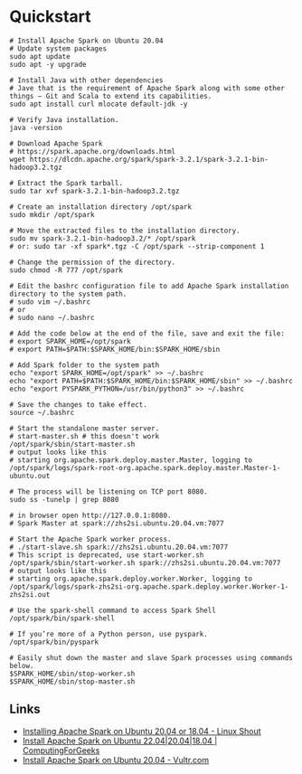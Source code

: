 # Quickstart



```shell
# Install Apache Spark on Ubuntu 20.04
# Update system packages
sudo apt update
sudo apt -y upgrade

# Install Java with other dependencies
# Jave that is the requirement of Apache Spark along with some other things – Git and Scala to extend its capabilities.
sudo apt install curl mlocate default-jdk -y

# Verify Java installation.
java -version

# Download Apache Spark
# https://spark.apache.org/downloads.html
wget https://dlcdn.apache.org/spark/spark-3.2.1/spark-3.2.1-bin-hadoop3.2.tgz

# Extract the Spark tarball.
sudo tar xvf spark-3.2.1-bin-hadoop3.2.tgz

# Create an installation directory /opt/spark
sudo mkdir /opt/spark

# Move the extracted files to the installation directory.
sudo mv spark-3.2.1-bin-hadoop3.2/* /opt/spark
# or: sudo tar -xf spark*.tgz -C /opt/spark --strip-component 1

# Change the permission of the directory.
sudo chmod -R 777 /opt/spark

# Edit the bashrc configuration file to add Apache Spark installation directory to the system path.
# sudo vim ~/.bashrc
# or
# sudo nano ~/.bashrc

# Add the code below at the end of the file, save and exit the file:
# export SPARK_HOME=/opt/spark
# export PATH=$PATH:$SPARK_HOME/bin:$SPARK_HOME/sbin

# Add Spark folder to the system path
echo "export SPARK_HOME=/opt/spark" >> ~/.bashrc
echo "export PATH=$PATH:$SPARK_HOME/bin:$SPARK_HOME/sbin" >> ~/.bashrc
echo "export PYSPARK_PYTHON=/usr/bin/python3" >> ~/.bashrc

# Save the changes to take effect.
source ~/.bashrc

# Start the standalone master server.
# start-master.sh # this doesn't work
/opt/spark/sbin/start-master.sh
# output looks like this
# starting org.apache.spark.deploy.master.Master, logging to /opt/spark/logs/spark-root-org.apache.spark.deploy.master.Master-1-ubuntu.out

# The process will be listening on TCP port 8080.
sudo ss -tunelp | grep 8080

# in browser open http://127.0.0.1:8080.
# Spark Master at spark://zhs2si.ubuntu.20.04.vm:7077 

# Start the Apache Spark worker process.
# ./start-slave.sh spark://zhs2si.ubuntu.20.04.vm:7077
# This script is deprecated, use start-worker.sh
/opt/spark/sbin/start-worker.sh spark://zhs2si.ubuntu.20.04.vm:7077
# output looks like this
# starting org.apache.spark.deploy.worker.Worker, logging to /opt/spark/logs/spark-zhs2si-org.apache.spark.deploy.worker.Worker-1-zhs2si.out

# Use the spark-shell command to access Spark Shell
/opt/spark/bin/spark-shell

# If you’re more of a Python person, use pyspark.
/opt/spark/bin/pyspark

# Easily shut down the master and slave Spark processes using commands below.
$SPARK_HOME/sbin/stop-worker.sh
$SPARK_HOME/sbin/stop-master.sh
```



## Links

* [Installing Apache Spark on Ubuntu 20.04 or 18.04 - Linux Shout](https://www.how2shout.com/linux/installing-apache-spark-on-ubuntu-20-04-or-18-04/)
* [Install Apache Spark on Ubuntu 22.04|20.04|18.04 | ComputingForGeeks](https://computingforgeeks.com/how-to-install-apache-spark-on-ubuntu-debian/)
* [Install Apache Spark on Ubuntu 20.04 - Vultr.com](https://www.vultr.com/docs/install-apache-spark-on-ubuntu-20-04/)

